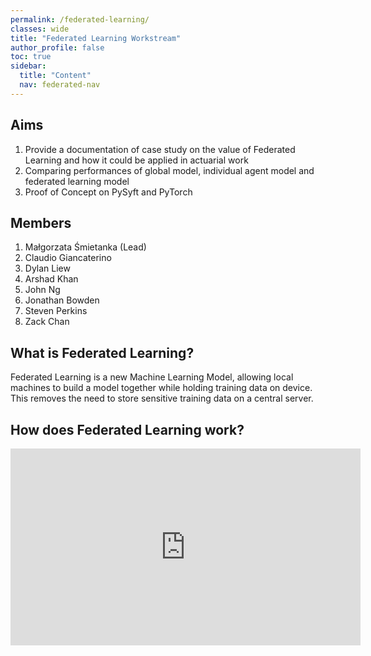 ```yaml
---
permalink: /federated-learning/
classes: wide
title: "Federated Learning Workstream"
author_profile: false
toc: true
sidebar:
  title: "Content"
  nav: federated-nav
---
```


## Aims 
1.	Provide a documentation of case study on the value of Federated Learning and how it could be applied in actuarial work
2.	Comparing performances of global model, individual agent model and federated learning model
3.	Proof of Concept on PySyft and PyTorch

## Members

1. Małgorzata Śmietanka (Lead)
2. Claudio Giancaterino 
3. Dylan Liew
4. Arshad Khan
5. John Ng
6. Jonathan Bowden
7. Steven Perkins
8. Zack Chan

## What is Federated Learning?

Federated Learning is a new Machine Learning Model, allowing local machines to build a model together while holding training data on device. This removes the need to store sensitive training data on a central server.

## How does Federated Learning work?
<iframe width="560" height="315" src="https://www.youtube.com/embed/Jy7ozgwovgg" title="YouTube video player" frameborder="0" allow="accelerometer; autoplay; clipboard-write; encrypted-media; gyroscope; picture-in-picture" allowfullscreen></iframe>
